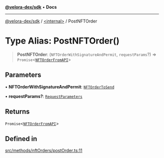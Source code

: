 [**@velora-dex/sdk**](../../README.md) • **Docs**

***

[@velora-dex/sdk](../../globals.md) / [\<internal\>](../README.md) / PostNFTOrder

# Type Alias: PostNFTOrder()

> **PostNFTOrder**: (`NFTOrderWithSignatureAndPermit`, `requestParams`?) => `Promise`\<[`NFTOrderFromAPI`](../../type-aliases/NFTOrderFromAPI.md)\>

## Parameters

• **NFTOrderWithSignatureAndPermit**: [`NFTOrderToSend`](../../type-aliases/NFTOrderToSend.md)

• **requestParams?**: [`RequestParameters`](RequestParameters.md)

## Returns

`Promise`\<[`NFTOrderFromAPI`](../../type-aliases/NFTOrderFromAPI.md)\>

## Defined in

[src/methods/nftOrders/postOrder.ts:11](https://github.com/VeloraDEX/sdk/blob/feat/extend_delta_orders_filtering/src/methods/nftOrders/postOrder.ts#L11)
